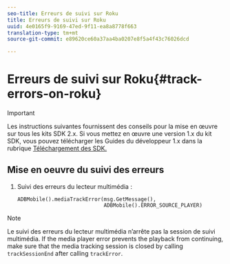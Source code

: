 ```yaml
---
seo-title: Erreurs de suivi sur Roku
title: Erreurs de suivi sur Roku
uuid: 4e0165f9-9169-47ed-9f11-ea8a8778f663
translation-type: tm+mt
source-git-commit: e89620ce60a37aa4ba0207e8f5a4f43c76026dcd

---
```



# Erreurs de suivi sur Roku{#track-errors-on-roku}

>[!IMPORTANT]
>
>Les instructions suivantes fournissent des conseils pour la mise en œuvre sur tous les kits SDK 2.x. Si vous mettez en œuvre une version 1.x du kit SDK, vous pouvez télécharger les Guides du développeur 1.x dans la rubrique [Téléchargement des SDK.](/help/sdk-implement/download-sdks.md)

## Mise en oeuvre du suivi des erreurs

1. Suivi des erreurs du lecteur multimédia :

   ```
   ADBMobile().mediaTrackError(msg.GetMessage(), 
                               ADBMobile().ERROR_SOURCE_PLAYER)
   ```

>[!NOTE]
>
>Le suivi des erreurs du lecteur multimédia n’arrête pas la session de suivi multimédia. If the media player error prevents the playback from continuing, make sure that the media tracking session is closed by calling `trackSessionEnd` after calling `trackError`.

